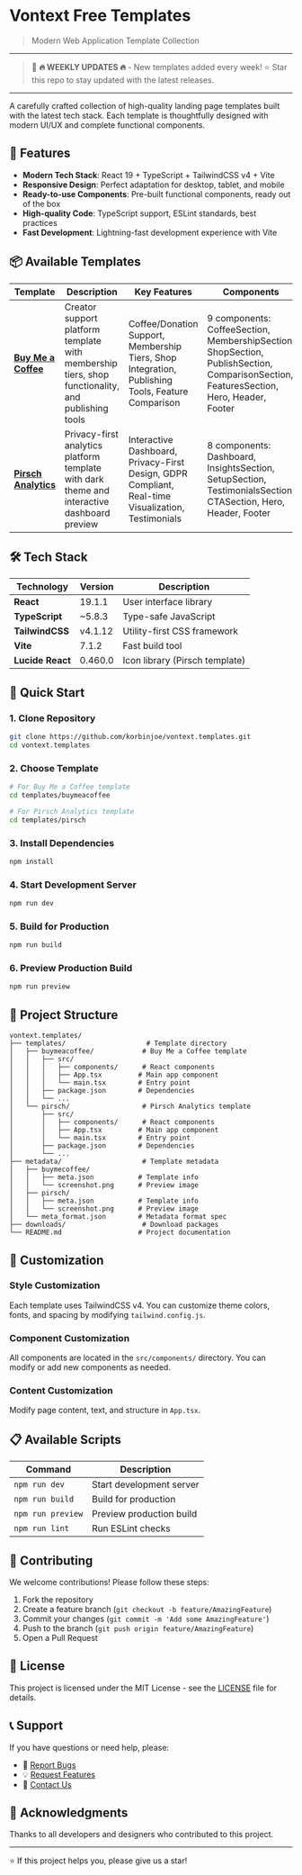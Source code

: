 # Vontext Free Templates

> Modern Web Application Template Collection

---

> 🚀 **🔥 WEEKLY UPDATES 🔥** - New templates added every week! ⭐ Star this repo to stay updated with the latest releases.

---

A carefully crafted collection of high-quality landing page templates built with the latest tech stack. Each template is thoughtfully designed with modern UI/UX and complete functional components.

## 🚀 Features

- **Modern Tech Stack**: React 19 + TypeScript + TailwindCSS v4 + Vite
- **Responsive Design**: Perfect adaptation for desktop, tablet, and mobile
- **Ready-to-use Components**: Pre-built functional components, ready out of the box
- **High-quality Code**: TypeScript support, ESLint standards, best practices
- **Fast Development**: Lightning-fast development experience with Vite

## 📦 Available Templates

| Template | Description | Key Features | Components |
|----------|-------------|--------------|------------|
| **[Buy Me a Coffee](templates/buymeacoffee/)** | Creator support platform template with membership tiers, shop functionality, and publishing tools | Coffee/Donation Support, Membership Tiers, Shop Integration, Publishing Tools, Feature Comparison | 9 components: CoffeeSection, MembershipSection, ShopSection, PublishSection, ComparisonSection, FeaturesSection, Hero, Header, Footer |
| **[Pirsch Analytics](templates/pirsch/)** | Privacy-first analytics platform template with dark theme and interactive dashboard preview | Interactive Dashboard, Privacy-First Design, GDPR Compliant, Real-time Visualization, Testimonials | 8 components: Dashboard, InsightsSection, SetupSection, TestimonialsSection, CTASection, Hero, Header, Footer |

## 🛠️ Tech Stack

| Technology | Version | Description |
|------------|---------|-------------|
| **React** | 19.1.1 | User interface library |
| **TypeScript** | ~5.8.3 | Type-safe JavaScript |
| **TailwindCSS** | v4.1.12 | Utility-first CSS framework |
| **Vite** | 7.1.2 | Fast build tool |
| **Lucide React** | 0.460.0 | Icon library (Pirsch template) |

## 🚀 Quick Start

### 1. Clone Repository
```bash
git clone https://github.com/korbinjoe/vontext.templates.git
cd vontext.templates
```

### 2. Choose Template
```bash
# For Buy Me a Coffee template
cd templates/buymeacoffee

# For Pirsch Analytics template
cd templates/pirsch
```

### 3. Install Dependencies
```bash
npm install
```

### 4. Start Development Server
```bash
npm run dev
```

### 5. Build for Production
```bash
npm run build
```

### 6. Preview Production Build
```bash
npm run preview
```

## 📁 Project Structure

```
vontext.templates/
├── templates/                    # Template directory
│   ├── buymeacoffee/            # Buy Me a Coffee template
│   │   ├── src/
│   │   │   ├── components/      # React components
│   │   │   ├── App.tsx         # Main app component
│   │   │   └── main.tsx        # Entry point
│   │   ├── package.json        # Dependencies
│   │   └── ...
│   └── pirsch/                  # Pirsch Analytics template
│       ├── src/
│       │   ├── components/      # React components
│       │   ├── App.tsx         # Main app component
│       │   └── main.tsx        # Entry point
│       ├── package.json        # Dependencies
│       └── ...
├── metadata/                    # Template metadata
│   ├── buymecoffee/
│   │   ├── meta.json           # Template info
│   │   └── screenshot.png      # Preview image
│   ├── pirsch/
│   │   ├── meta.json           # Template info
│   │   └── screenshot.png      # Preview image
│   └── meta_format.json        # Metadata format spec
├── downloads/                   # Download packages
└── README.md                   # Project documentation
```

## 🎨 Customization

### Style Customization
Each template uses TailwindCSS v4. You can customize theme colors, fonts, and spacing by modifying `tailwind.config.js`.

### Component Customization
All components are located in the `src/components/` directory. You can modify or add new components as needed.

### Content Customization
Modify page content, text, and structure in `App.tsx`.

## 📋 Available Scripts

| Command | Description |
|---------|-------------|
| `npm run dev` | Start development server |
| `npm run build` | Build for production |
| `npm run preview` | Preview production build |
| `npm run lint` | Run ESLint checks |

## 🤝 Contributing

We welcome contributions! Please follow these steps:

1. Fork the repository
2. Create a feature branch (`git checkout -b feature/AmazingFeature`)
3. Commit your changes (`git commit -m 'Add some AmazingFeature'`)
4. Push to the branch (`git push origin feature/AmazingFeature`)
5. Open a Pull Request

## 📄 License

This project is licensed under the MIT License - see the [LICENSE](LICENSE) file for details.

## 📞 Support

If you have questions or need help, please:

- 🐛 [Report Bugs](../../issues)
- 💡 [Request Features](../../issues)
- 📧 [Contact Us](mailto:korbinzhao@gmail.com)

## 🌟 Acknowledgments

Thanks to all developers and designers who contributed to this project.

---

⭐ If this project helps you, please give us a star!
